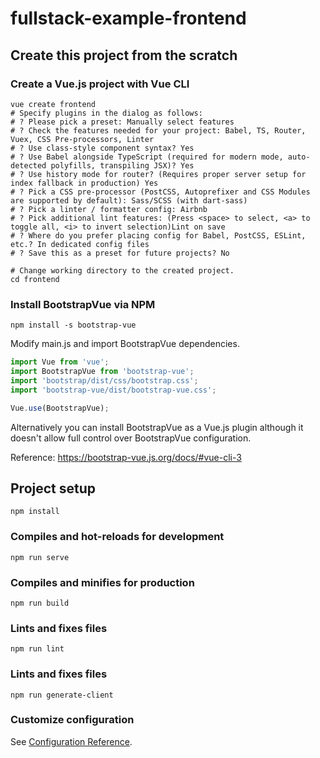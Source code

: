 # fullstack-example-frontend

## Create this project from the scratch

### Create a Vue.js project with Vue CLI

```shell
vue create frontend 
# Specify plugins in the dialog as follows:
# ? Please pick a preset: Manually select features
# ? Check the features needed for your project: Babel, TS, Router, Vuex, CSS Pre-processors, Linter
# ? Use class-style component syntax? Yes
# ? Use Babel alongside TypeScript (required for modern mode, auto-detected polyfills, transpiling JSX)? Yes
# ? Use history mode for router? (Requires proper server setup for index fallback in production) Yes
# ? Pick a CSS pre-processor (PostCSS, Autoprefixer and CSS Modules are supported by default): Sass/SCSS (with dart-sass)
# ? Pick a linter / formatter config: Airbnb
# ? Pick additional lint features: (Press <space> to select, <a> to toggle all, <i> to invert selection)Lint on save
# ? Where do you prefer placing config for Babel, PostCSS, ESLint, etc.? In dedicated config files
# ? Save this as a preset for future projects? No

# Change working directory to the created project.
cd frontend
```

### Install BootstrapVue via NPM

```shell
npm install -s bootstrap-vue
```

Modify main.js and import BootstrapVue dependencies.

```typescript
import Vue from 'vue';
import BootstrapVue from 'bootstrap-vue';
import 'bootstrap/dist/css/bootstrap.css';
import 'bootstrap-vue/dist/bootstrap-vue.css';

Vue.use(BootstrapVue);
```

Alternatively you can install BootstrapVue as a Vue.js plugin although it doesn't allow full control over BootstrapVue configuration.

Reference: https://bootstrap-vue.js.org/docs/#vue-cli-3 

## Project setup
```
npm install
```

### Compiles and hot-reloads for development
```
npm run serve
```

### Compiles and minifies for production
```
npm run build
```

### Lints and fixes files
```
npm run lint
```

### Lints and fixes files
```
npm run generate-client
```

### Customize configuration
See [Configuration Reference](https://cli.vuejs.org/config/).
